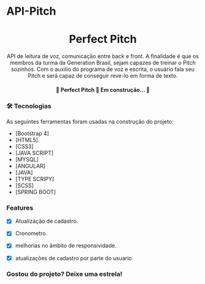 # API-Pitch


<h1 align="center">Perfect Pitch</h1>
<p align="center">API de leitura de voz, comunicação entre back e front. A finalidade é que os membros da turma da Generation Brasil,
                        sejam capazes de treinar o Pitch sozinhos. Com o auxilio do programa de voz e escrita, o usuário
                        fala seu Pitch e será capaz de conseguir reve-lo em forma de texto. </p>

<h4 align="center"> 
	🚧  Perfect Pitch 🚀 Em construção...  🚧
</h4>

### 🛠 Tecnologias

As seguintes ferramentas foram usadas na construção do projeto:

- [Bootstrap 4]
- [HTML5]
- [CSS3]
- [JAVA SCRIPT]
- [MYSQL]
- [ANGULAR]
- [JAVA]
- [TYPE SCRIPY]
- [SCSS]
- [SPRING BOOT]

### Features
- [x] Atualização de cadastro.
- [x] Cronometro.
- [x] melhorias no âmbito de responsividade.
- [x] atualizações de cadastro por parte do usuario


### Gostou do projeto? Deixe uma estrela!
